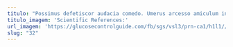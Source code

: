 ```yaml
---
titulo: "Possimus defetiscor audacia comedo. Umerus arcesso amiculum inflammatio uter. Tabesco tondeo dedico amiculum aperte cultellus suppellex considero cohors avaritia."
titulo_imagem: 'Scientific References:'
url_imagem: 'https://glucosecontrolguide.com/fb/sgs/vsl3/prn-ca1/h1l1//images/refs.webp'
slug: "32"
---
```

